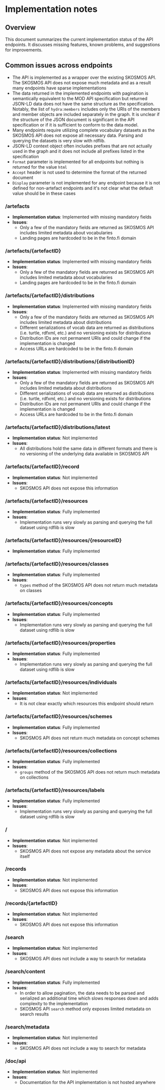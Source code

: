 # Implementation notes

## Overview

This document summarizes the current implementation status of the API endpoints. It discusses missing features, known problems, and suggestions for improvements.

## Common issues across endpoints

- The API is implemented as a wrapper over the existing SKOSMOS API. The SKOSMOS API does not expose much metadata and as a result many endpoints have sparse implementations
- The data returned in the implemented endpoints with pagination is semantically equivalent to the MOD API specification but returned JSON-LD data does not have the same structure as the specification. Notably, the list of `hydra:members` includes only the URIs of the members and member objects are included separately in the graph. It is unclear if the structure of the JSON document is significant in the API specification or if it is sufficient to conform to the data model.
- Many endpoints require utilizing complete vocabulary datasets as the SKOSMOS API does not expose all necessary data. Parsing and querying the datasets is very slow with rdflib.
- JSON-LD context object often includes prefixes that are not actually used in the graph and it does not include all prefixes listed in the specification
- `Format` parameter is implemented for all endpoints but nothing is returned for the value `html`
- `Accept` header is not used to determine the format of the returned document
- `Display` parameter is not implemented for any endpoint because it is not defined for non-artefact endpoints and it's not clear what the default value should be in these cases

### /artefacts

- **Implementation status**: Implemented with missing mandatory fields
- **Issues**:
  - Only a few of the mandatory fields are returned as SKOSMOS API includes limited metadata about vocabularies
  - Landing pages are hardcoded to be in the finto.fi domain

### /artefacts/{artefactID}

- **Implementation status**: Implemented with missing mandatory fields
- **Issues**:
  - Only a few of the mandatory fields are returned as SKOSMOS API includes limited metadata about vocabularies
  - Landing pages are hardcoded to be in the finto.fi domain

### /artefacts/{artefactID}/distributions

- **Implementation status**: Implemented with missing mandatory fields
- **Issues**:
  - Only a few of the mandatory fields are returned as SKOSMOS API includes limited metadata about distributions
  - Different serializations of vocab data are returned as distributions (i.e. turtle, rdfxml, etc.) and no versioning exists for distributions
  - Distribution IDs are not permanent URIs and could change if the implementation is changed
  - Access URLs are hardcoded to be in the finto.fi domain

### /artefacts/{artefactID}/distributions/{distributionID}

- **Implementation status**: Implemented with missing mandatory fields
- **Issues**:
  - Only a few of the mandatory fields are returned as SKOSMOS API includes limited metadata about distributions
  - Different serializations of vocab data are returned as distributions (i.e. turtle, rdfxml, etc.) and no versioning exists for distributions
  - Distribution IDs are not permanent URIs and could change if the implementation is changed
  - Access URLs are hardcoded to be in the finto.fi domain

### /artefacts/{artefactID}/distributions/latest

- **Implementation status**: Not implemented
- **Issues**:
  - All distributions hold the same data in different formats and there is no versioning of the underlying data available in SKOSMOS API

### /artefacts/{artefactID}/record

- **Implementation status**: Not implemented
- **Issues**:
  - SKOSMOS API does not expose this information

### /artefacts/{artefactID}/resources

- **Implementation status**: Fully implemented
- **Issues**:
  - Implementation runs very slowly as parsing and querying the full dataset using rdflib is slow

### /artefacts/{artefactID}/resources/{resourceID}

- **Implementation status**: Fully implemented

### /artefacts/{artefactID}/resources/classes

- **Implementation status**: Fully implemented
- **Issues**:
  - `types` method of the SKOSMOS API does not return much metadata on classes

### /artefacts/{artefactID}/resources/concepts

- **Implementation status**: Fully implemented
- **Issues**:
  - Implementation runs very slowly as parsing and querying the full dataset using rdflib is slow

### /artefacts/{artefactID}/resources/properties

- **Implementation status**: Fully implemented
- **Issues**:
  - Implementation runs very slowly as parsing and querying the full dataset using rdflib is slow

### /artefacts/{artefactID}/resources/individuals

- **Implementation status**: Not implemented
- **Issues**:
  - It is not clear exactly which resources this endpoint should return

### /artefacts/{artefactID}/resources/schemes

- **Implementation status**: Fully implemented
- **Issues**:
  - SKOSMOS API does not return much metadata on concept schemes

### /artefacts/{artefactID}/resources/collections

- **Implementation status**: Fully implemented
- **Issues**:
  - `groups` method of the SKOSMOS API does not return much metadata on collections

### /artefacts/{artefactID}/resources/labels

- **Implementation status**: Fully implemented
- **Issues**:
  - Implementation runs very slowly as parsing and querying the full dataset using rdflib is slow

### /

- **Implementation status**: Not implemented
- **Issues**:
  - SKOSMOS API does not expose any metadata about the service itself

### /records

- **Implementation status**: Not implemented
- **Issues**:
  - SKOSMOS API does not expose this information

### /records/{artefactID}

- **Implementation status**: Not implemented
- **Issues**:
  - SKOSMOS API does not expose this information

### /search

- **Implementation status**: Not implemented
- **Issues**:
  - SKOSMOS API does not include a way to search for metadata

### /search/content

- **Implementation status**: Fully implemented
- **Issues**:
  - In order to allow pagination, the data needs to be parsed and serialized an additional time which slows responses down and adds complexity to the implementation
  - SKOSMOS API `search` method only exposes limited metadata on search results

### /search/metadata

- **Implementation status**: Not implemented
- **Issues**:
  - SKOSMOS API does not include a way to search for metadata

### /doc/api

- **Implementation status**: Not implemented
- **Issues**:
  - Documentation for the API implementation is not hosted anywhere

